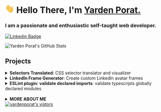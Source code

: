 <h1 align="left"><img src="https://raw.githubusercontent.com/yardenporat/yardenporat/master/assets/wave.gif" width="30px"><strong> Hello There, I'm <a href="https://sidbelbase.me">Yarden Porat.</a></strong>
</h1>

<h3 align="left">
I am a passionate and enthusiastic self-taught web developer.
</h3>

<a target="_blank" href="https://linkedin.com/in/yarden-porat/">
<img src="https://img.shields.io/badge/-yardenporat-blue?style=for-the-badge&logo=Linkedin&logoColor=white&link=https://linkedin.com/in/yardenporat/" alt="Linkedin Badge">
</a>

![Yarden Porat's GitHub Stats](https://github-readme-stats.vercel.app/api?username=yardenporat&show_icons=true&theme=tokyonight)

## Projects

<details>
  <summary>
     <strong>Selectors Translated</strong>: CSS selector translator and visualizer
  </summary>

Click on the image to view the project:

<p align="center">
  <img src="./assets/selectors-translated.png" alt="Selectors Translated" width="300">
</p>

</details>
<details>
  <summary>
     <strong>LinkedIn Frame Generator</strong>: Create custom LinkedIn avatar frames
  </summary>
<br>
Not long ago LinkedIn added a feature that allows adding a frame to your profile picture, letting everyone know if your are #hiring or #opentowork.

Now, you can create your own custom frames, adding a little more character to your LinkedIn profile.

<p align="center">
  <img src="./assets/linkedin-frame-generator.png" alt="LinkedIn Frame Generator" width="300">
</p>

</details>
<details>
  <summary>
     <strong>ESLint plugin: validate declared imports</strong>: validate typescripts globally declared modules
  </summary>
<br>

[![test](https://github.com/yardenporat/eslint-plugin-validate-declared-imports/actions/workflows/test.yml/badge.svg)](https://github.com/yardenporat/eslint-plugin-validate-declared-imports/actions/workflows/test.yml)
[![npm](https://img.shields.io/npm/v/eslint-plugin-validate-declared-imports)](https://www.npmjs.com/package/eslint-plugin-validate-declared-imports)

When you declare modules with typescript, filepaths are not validated to be correct.

Example:

```ts
declare module "*.module.css" {
  const classes: { [key: string]: string };
  export default classes;
}
```

This will not throw an error, even though path is incorrect:

```ts
import styles from "asdasdasdasdasd.module.css";
```

### Usage

Add `validate-declared-imports` to the plugins section of your `.eslintrc` configuration file. You can omit the `eslint-plugin-` prefix:

```json
{
  "plugins": ["validate-declared-imports"]
}
```

Then configure the rules you want to use under the rules section.

```json
{
  "rules": {
    "validate-declared-imports/no-unresolved-declared-imports": [
      "error",
      {
        "fileExtensions": [
          // Asset files: png, jpeg, svg...
          ".jpg",
          // Style files
          ".module.css", // CSS Modules
          ".module.scss", // SCSS Modules
          ".module.less", // Less Modules
          ".st.css" // Stylable files
        ]
      }
    ]
  }
}
```

</details>

<br>

<details>
  <summary>
    <strong>MORE ABOUT ME</strong>
  </summary>

```ts
const yardenporat = {
  education: [
    "BA - Reichman University (IDC Herzliya)",
    "MBA - Tel Aviv University",
  ],
  languages: ["TypeScript", "Javascript", "Python", "Bash Scripts"],
  frameworks: ["Node.js", "React.js", "Next.js"],
  css: ["CSS", "Sass", "Stylable"],
  tests: ["playwright", "mocha", "chai", "sinon"],
  DBs: ["MongoDB", "SQL"],
  tools: ["Git", "Wordpress", "Electron"],
};
```

</details>

<a target="_blank" href="https://github.com/yardenporat/">
<img src="https://img.shields.io/badge/dynamic/json?url=https://api.countapi.xyz/hit/visitor-badge/yardenporat&style=for-the-badge&label=visitors&query=value&color=0F0F1A&labelColor=0F0F1A" alt="yardenporat's vistors">
</a>
